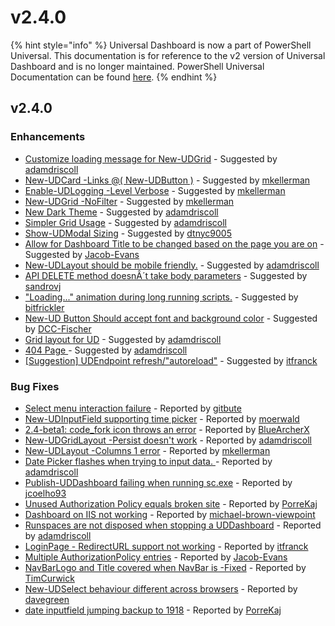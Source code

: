 # v2.4.0

{% hint style="info" %}
Universal Dashboard is now a part of PowerShell Universal. This documentation is for reference to the v2 version of Universal Dashboard and is no longer maintained. PowerShell Universal Documentation can be found [here](https://docs.ironmansoftware.com).
{% endhint %}

## v2.4.0

### Enhancements

* [Customize loading message for New-UDGrid](https://github.com/ironmansoftware/universal-dashboard/issues/773) - Suggested by [adamdriscoll](https://github.com/adamdriscoll)
* [New-UDCard -Links @\( New-UDButton \)](https://github.com/ironmansoftware/universal-dashboard/issues/759) - Suggested by [mkellerman](https://github.com/mkellerman)
* [Enable-UDLogging -Level Verbose](https://github.com/ironmansoftware/universal-dashboard/issues/758) - Suggested by [mkellerman](https://github.com/mkellerman)
* [New-UDGrid -NoFilter](https://github.com/ironmansoftware/universal-dashboard/issues/742) - Suggested by [mkellerman](https://github.com/mkellerman)
* [New Dark Theme](https://github.com/ironmansoftware/universal-dashboard/issues/730) - Suggested by [adamdriscoll](https://github.com/adamdriscoll)
* [Simpler Grid Usage](https://github.com/ironmansoftware/universal-dashboard/issues/727) - Suggested by [adamdriscoll](https://github.com/adamdriscoll)
* [Show-UDModal Sizing](https://github.com/ironmansoftware/universal-dashboard/issues/720) - Suggested by [dtnyc9005](https://github.com/dtnyc9005)
* [Allow for Dashboard Title to be changed based on the page you are on](https://github.com/ironmansoftware/universal-dashboard/issues/716) - Suggested by [Jacob-Evans](https://github.com/Jacob-Evans)
* [New-UDLayout should be mobile friendly.](https://github.com/ironmansoftware/universal-dashboard/issues/687) - Suggested by [adamdriscoll](https://github.com/adamdriscoll)
* [API DELETE method doesnÂ´t take body parameters](https://github.com/ironmansoftware/universal-dashboard/issues/686) - Suggested by [sandrovj](https://github.com/sandrovj)
* ["Loading..." animation during long running scripts.](https://github.com/ironmansoftware/universal-dashboard/issues/685) - Suggested by [bitfrickler](https://github.com/bitfrickler)
* [New-UD Button Should accept font and background color](https://github.com/ironmansoftware/universal-dashboard/issues/669) - Suggested by [DCC-Fischer](https://github.com/DCC-Fischer)
* [Grid layout for UD](https://github.com/ironmansoftware/universal-dashboard/issues/622) - Suggested by [adamdriscoll](https://github.com/adamdriscoll)
* [404 Page ](https://github.com/ironmansoftware/universal-dashboard/issues/561) - Suggested by [adamdriscoll](https://github.com/adamdriscoll)
* [\[Suggestion\] UDEndpoint refresh/"autoreload"](https://github.com/ironmansoftware/universal-dashboard/issues/532) - Suggested by [itfranck](https://github.com/itfranck)

### Bug Fixes

* [Select menu interaction failure](https://github.com/ironmansoftware/universal-dashboard/issues/771) - Reported by [gitbute](https://github.com/gitbute)
* [New-UDInputField supporting time picker](https://github.com/ironmansoftware/universal-dashboard/issues/769) - Reported by [moerwald](https://github.com/moerwald)
* [2.4-beta1: code\_fork icon throws an error](https://github.com/ironmansoftware/universal-dashboard/issues/768) - Reported by [BlueArcherX](https://github.com/BlueArcherX)
* [New-UDGridLayout -Persist doesn't work](https://github.com/ironmansoftware/universal-dashboard/issues/762) - Reported by [adamdriscoll](https://github.com/adamdriscoll)
* [New-UDLayout -Columns 1 error](https://github.com/ironmansoftware/universal-dashboard/issues/755) - Reported by [mkellerman](https://github.com/mkellerman)
* [Date Picker flashes when trying to input data. ](https://github.com/ironmansoftware/universal-dashboard/issues/743) - Reported by [adamdriscoll](https://github.com/adamdriscoll)
* [Publish-UDDashboard failing when running sc.exe](https://github.com/ironmansoftware/universal-dashboard/issues/735) - Reported by [jcoelho93](https://github.com/jcoelho93)
* [Unused Authorization Policy equals broken site](https://github.com/ironmansoftware/universal-dashboard/issues/724) - Reported by [PorreKaj](https://github.com/PorreKaj)
* [Dashboard on IIS not working](https://github.com/ironmansoftware/universal-dashboard/issues/719) - Reported by [michael-brown-viewpoint](https://github.com/michael-brown-viewpoint)
* [Runspaces are not disposed when stopping a UDDashboard](https://github.com/ironmansoftware/universal-dashboard/issues/688) - Reported by [adamdriscoll](https://github.com/adamdriscoll)
* [LoginPage - RedirectURL support  not working](https://github.com/ironmansoftware/universal-dashboard/issues/681) - Reported by [itfranck](https://github.com/itfranck)
* [Multiple AuthorizationPolicy entries](https://github.com/ironmansoftware/universal-dashboard/issues/664) - Reported by [Jacob-Evans](https://github.com/Jacob-Evans)
* [NavBarLogo and Title covered when NavBar is -Fixed](https://github.com/ironmansoftware/universal-dashboard/issues/637) - Reported by [TimCurwick](https://github.com/TimCurwick)
* [New-UDSelect behaviour different across browsers](https://github.com/ironmansoftware/universal-dashboard/issues/558) - Reported by [davegreen](https://github.com/davegreen)
* [date inputfield jumping backup to 1918](https://github.com/ironmansoftware/universal-dashboard/issues/544) - Reported by [PorreKaj](https://github.com/PorreKaj)

